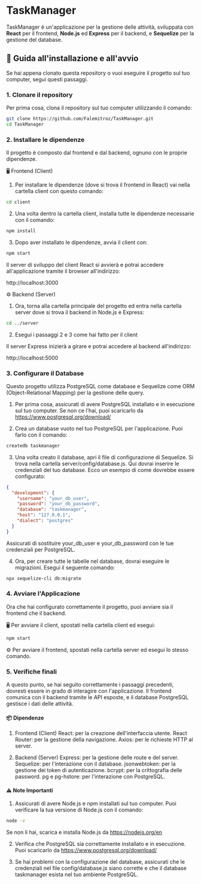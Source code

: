 # TaskManager

TaskManager è un'applicazione per la gestione delle attività, sviluppata con **React** per il frontend, **Node.js** ed **Express** per il backend, e **Sequelize** per la gestione del database.

## 🚀 Guida all'installazione e all'avvio

Se hai appena clonato questa repository o vuoi eseguire il progetto sul tuo computer, segui questi passaggi.

### 1. Clonare il repository

Per prima cosa, clona il repository sul tuo computer utilizzando il comando:

```bash
git clone https://github.com/Falemitroz/TaskManager.git
cd TaskManager
```

### 2. Installare le dipendenze

Il progetto è composto dal frontend e dal backend, ognuno con le proprie dipendenze.

🖥 Frontend (Client)
1. Per installare le dipendenze (dove si trova il frontend in React) vai nella 
cartella client con questo comando:

```bash
cd client
```

2. Una volta dentro la cartella client, installa tutte le dipendenze necessarie con il comando:

```bash
npm install
```

3. Dopo aver installato le dipendenze, avvia il client con:

```bash
npm start
```

Il server di sviluppo del client React si avvierà e potrai accedere all'applicazione tramite il browser all'indirizzo:

http://localhost:3000

⚙️ Backend (Server)

1. Ora, torna alla cartella principale del progetto ed entra nella cartella server dove si trova il backend in Node.js e Express:

```bash
cd ../server
```

2. Esegui i passaggi 2 e 3 come hai fatto per il client

Il server Express inizierà a girare e potrai accedere al backend all'indirizzo:

http://localhost:5000

### 3. Configurare il Database

Questo progetto utilizza PostgreSQL come database e Sequelize come ORM (Object-Relational Mapping) per la gestione delle query.

1. Per prima cosa, assicurati di avere PostgreSQL installato e in esecuzione sul tuo computer. Se non ce l'hai, puoi scaricarlo da https://www.postgresql.org/download/

2. Crea un database vuoto nel tuo PostgreSQL per l'applicazione. Puoi farlo con il comando:

```bash
createdb taskmanager
```

3. Una volta creato il database, apri il file di configurazione di Sequelize. Si trova nella cartella server/config/database.js. Qui dovrai inserire le credenziali del tuo database. Ecco un esempio di come dovrebbe essere configurato:

```json
{
  "development": {
    "username": "your_db_user",
    "password": "your_db_password",
    "database": "taskmanager",
    "host": "127.0.0.1",
    "dialect": "postgres"
  }
}
```

Assicurati di sostituire your_db_user e your_db_password con le tue credenziali per PostgreSQL.

4. Ora, per creare tutte le tabelle nel database, dovrai eseguire le migrazioni. Esegui il seguente comando:

```bash
npx sequelize-cli db:migrate
```

### 4. Avviare l'Applicazione

Ora che hai configurato correttamente il progetto, puoi avviare sia il frontend che il backend.

🖥 Per avviare il client, spostati nella cartella client ed esegui:

```bash
npm start
```

⚙️ Per avviare il frontend, spostati nella cartella server ed esegui lo stesso comando.

### 5. Verifiche finali

 A questo punto, se hai seguito correttamente i passaggi precedenti, dovresti essere in grado di interagire con l'applicazione. Il frontend comunica con il backend tramite le API esposte, e il database PostgreSQL gestisce i dati delle attività.

 #### 📦 Dipendenze ####
1. Frontend (Client)
    React: per la creazione dell'interfaccia utente.
    React Router: per la gestione della navigazione.
    Axios: per le richieste HTTP al server.

2. Backend (Server)
    Express: per la gestione delle route e del server.
    Sequelize: per l'interazione con il database.
    jsonwebtoken: per la gestione dei token di autenticazione.
    bcrypt: per la crittografia delle password.
    pg e pg-hstore: per l'interazione con PostgreSQL.

#### ⚠️ Note Importanti ####
1. Assicurati di avere Node.js e npm installati sul tuo computer. Puoi verificare la tua versione di Node.js con il comando:

```bash
node -v
```

Se non li hai, scarica e installa Node.js da https://nodejs.org/en

2. Verifica che PostgreSQL sia correttamente installato e in esecuzione. Puoi scaricarlo da https://www.postgresql.org/download/

3. Se hai problemi con la configurazione del database, assicurati che le credenziali nel file config/database.js siano corrette e che il database taskmanager esista nel tuo ambiente PostgreSQL.
